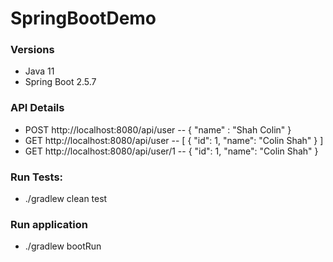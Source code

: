 # SpringBootDemo

### Versions
- Java 11
- Spring Boot 2.5.7

### API Details
- POST http://localhost:8080/api/user 
-- {
  "name" : "Shah Colin"
  }
- GET http://localhost:8080/api/user
-- [
  {
  "id": 1,
  "name": "Colin Shah"
  }
  ]
- GET http://localhost:8080/api/user/1 
  -- {
  "id": 1,
  "name": "Colin Shah"
  }
  
### Run Tests:
- ./gradlew clean test

### Run application
- ./gradlew bootRun
